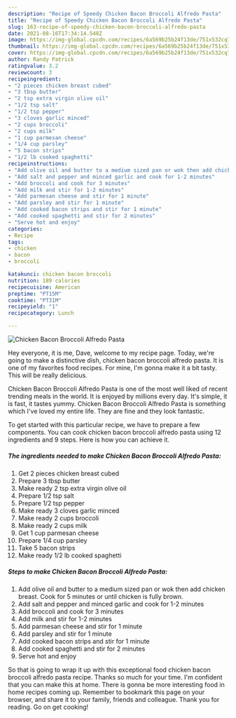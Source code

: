 ```yaml
---
description: "Recipe of Speedy Chicken Bacon Broccoli Alfredo Pasta"
title: "Recipe of Speedy Chicken Bacon Broccoli Alfredo Pasta"
slug: 163-recipe-of-speedy-chicken-bacon-broccoli-alfredo-pasta
date: 2021-08-16T17:34:14.548Z
image: https://img-global.cpcdn.com/recipes/6a569b25b24f13de/751x532cq70/chicken-bacon-broccoli-alfredo-pasta-recipe-main-photo.jpg
thumbnail: https://img-global.cpcdn.com/recipes/6a569b25b24f13de/751x532cq70/chicken-bacon-broccoli-alfredo-pasta-recipe-main-photo.jpg
cover: https://img-global.cpcdn.com/recipes/6a569b25b24f13de/751x532cq70/chicken-bacon-broccoli-alfredo-pasta-recipe-main-photo.jpg
author: Randy Patrick
ratingvalue: 3.2
reviewcount: 3
recipeingredient:
- "2 pieces chicken breast cubed"
- "3 tbsp butter"
- "2 tsp extra virgin olive oil"
- "1/2 tsp salt"
- "1/2 tsp pepper"
- "3 cloves garlic minced"
- "2 cups broccoli"
- "2 cups milk"
- "1 cup parmesan cheese"
- "1/4 cup parsley"
- "5 bacon strips"
- "1/2 lb cooked spaghetti"
recipeinstructions:
- "Add olive oil and butter to a medium sized pan or wok then add chicken breast. Cook for 5 minutes or until chicken is fully brown."
- "Add salt and pepper and minced garlic and cook for 1-2 minutes"
- "Add broccoli and cook for 3 minutes"
- "Add milk and stir for 1-2 minutes"
- "Add parmesan cheese and stir for 1 minute"
- "Add parsley and stir for 1 minute"
- "Add cooked bacon strips and stir for 1 minute"
- "Add cooked spaghetti and stir for 2 minutes"
- "Serve hot and enjoy"
categories:
- Recipe
tags:
- chicken
- bacon
- broccoli

katakunci: chicken bacon broccoli 
nutrition: 189 calories
recipecuisine: American
preptime: "PT15M"
cooktime: "PT31M"
recipeyield: "1"
recipecategory: Lunch

---
```



![Chicken Bacon Broccoli Alfredo Pasta](https://img-global.cpcdn.com/recipes/6a569b25b24f13de/751x532cq70/chicken-bacon-broccoli-alfredo-pasta-recipe-main-photo.jpg)

Hey everyone, it is me, Dave, welcome to my recipe page. Today, we're going to make a distinctive dish, chicken bacon broccoli alfredo pasta. It is one of my favorites food recipes. For mine, I'm gonna make it a bit tasty. This will be really delicious.

Chicken Bacon Broccoli Alfredo Pasta is one of the most well liked of recent trending meals in the world. It is enjoyed by millions every day. It's simple, it is fast, it tastes yummy. Chicken Bacon Broccoli Alfredo Pasta is something which I've loved my entire life. They are fine and they look fantastic.




To get started with this particular recipe, we have to prepare a few components. You can cook chicken bacon broccoli alfredo pasta using 12 ingredients and 9 steps. Here is how you can achieve it.

<!--inarticleads1-->

##### The ingredients needed to make Chicken Bacon Broccoli Alfredo Pasta:

1. Get 2 pieces chicken breast cubed
1. Prepare 3 tbsp butter
1. Make ready 2 tsp extra virgin olive oil
1. Prepare 1/2 tsp salt
1. Prepare 1/2 tsp pepper
1. Make ready 3 cloves garlic minced
1. Make ready 2 cups broccoli
1. Make ready 2 cups milk
1. Get 1 cup parmesan cheese
1. Prepare 1/4 cup parsley
1. Take 5 bacon strips
1. Make ready 1/2 lb cooked spaghetti




<!--inarticleads2-->

##### Steps to make Chicken Bacon Broccoli Alfredo Pasta:

1. Add olive oil and butter to a medium sized pan or wok then add chicken breast. Cook for 5 minutes or until chicken is fully brown.
1. Add salt and pepper and minced garlic and cook for 1-2 minutes
1. Add broccoli and cook for 3 minutes
1. Add milk and stir for 1-2 minutes
1. Add parmesan cheese and stir for 1 minute
1. Add parsley and stir for 1 minute
1. Add cooked bacon strips and stir for 1 minute
1. Add cooked spaghetti and stir for 2 minutes
1. Serve hot and enjoy




So that is going to wrap it up with this exceptional food chicken bacon broccoli alfredo pasta recipe. Thanks so much for your time. I'm confident that you can make this at home. There is gonna be more interesting food in home recipes coming up. Remember to bookmark this page on your browser, and share it to your family, friends and colleague. Thank you for reading. Go on get cooking!
